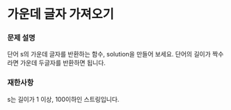 # 가운데 글자 가져오기  
  
### 문제 설명  
단어 s의 가운데 글자를 반환하는 함수, solution을 만들어 보세요. 단어의 길이가 짝수라면 가운데 두글자를 반환하면 됩니다.  
  
### 재한사항  
s는 길이가 1 이상, 100이하인 스트링입니다.